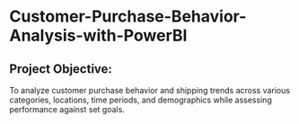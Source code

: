 # Customer-Purchase-Behavior-Analysis-with-PowerBI
## Project Objective:
To analyze customer purchase behavior and shipping trends across various categories, locations, time periods, and demographics while assessing performance against set goals.
